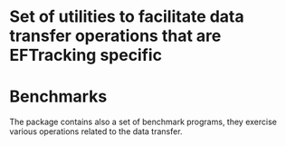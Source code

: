 # Set of utilities to facilitate data transfer operations that are EFTracking specific

# Benchmarks
The package contains also a set of benchmark programs, they exercise various operations related to the data transfer.


